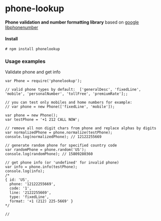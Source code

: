 phone-lookup
============

**Phone validation and number formatting library** based on [google libphonenumber](https://github.com/googlei18n/libphonenumber)


#### Install
```
# npm install phonelookup
```

### Usage examples
Validate phone and get info
```
var Phone = require('phonelookup');

// valid phone types by default:  ['generalDesc', 'fixedLine', 'mobile', 'personalNumber', 'tollFree', 'premiumRate'];;

// you can test only mobiles and home numbers for example:
// var phone = new Phone(['fixedLine', 'mobile']);

var phone = new Phone();
var testPhone = '+1 212 CALL NOW';

// remove all non digit chars from phone and replace alphas by digits
var normalizedPhone = phone.normalize(testPhone);
console.log(normalizedPhone); // 12122255669

// generate random phone for specified country code
var randomPhone = phone.random('US');
console.log(randomPhone); // 15809280360

// get phone info (or 'undefined' for invalid phone)
var info = phone.info(testPhone);
console.log(info);
/*
{ id: 'US',
  phone: '12122255669',
  code: '1',
  line: '2122255669',
  type: 'fixedLine',
  format: '+1 (212) 225-5669' }
*/

//
```
